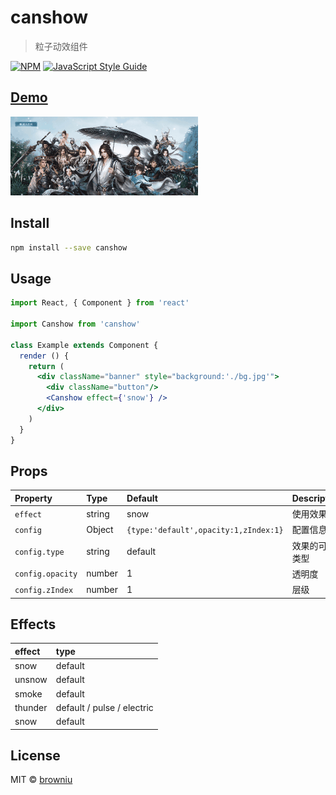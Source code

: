 # canshow

> 粒子动效组件

[![NPM](https://img.shields.io/npm/v/canshow.svg)](https://www.npmjs.com/package/canshow) [![JavaScript Style Guide](https://img.shields.io/badge/code_style-standard-brightgreen.svg)](https://standardjs.com)


## [Demo](https://browniu.com/canshow/)

![demo](static/canshow.gif)

## Install

```bash
npm install --save canshow
```

## Usage

```jsx
import React, { Component } from 'react'

import Canshow from 'canshow'

class Example extends Component {
  render () {
    return (
      <div className="banner" style="background:'./bg.jpg'">
        <div className="button"/>
        <Canshow effect={'snow'} />
      </div>
    )
  }
}
```



## Props

| Property | Type | Default | Description |
| :------| :------ | :------ | :------ |
| `effect` | string | snow | 使用效果 |
| `config` | Object | `{type:'default',opacity:1,zIndex:1}` | 配置信息 |
| `config.type` | string | default | 效果的可选类型 |
| `config.opacity` | number | 1 | 透明度 |
| `config.zIndex` | number | 1 | 层级 |

## Effects

| effect | type |
|:-------|:-----|
| snow | default |
| unsnow | default |
| smoke | default |
| thunder | default / pulse / electric |
| snow | default |

## License

MIT © [browniu](https://github.com/browniu)
